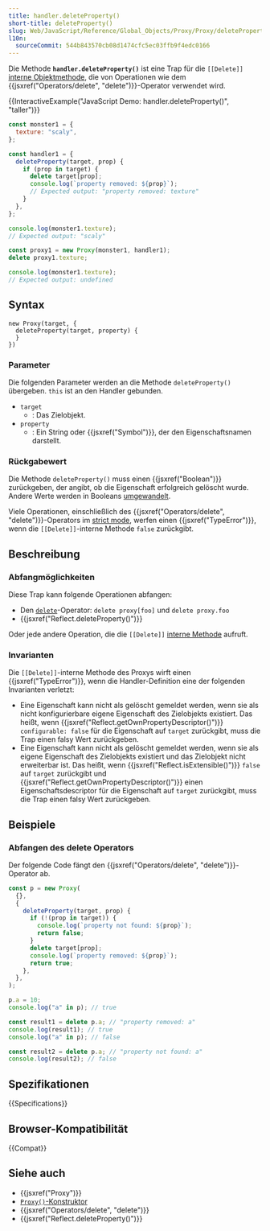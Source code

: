 ```yaml
---
title: handler.deleteProperty()
short-title: deleteProperty()
slug: Web/JavaScript/Reference/Global_Objects/Proxy/Proxy/deleteProperty
l10n:
  sourceCommit: 544b843570cb08d1474cfc5ec03ffb9f4edc0166
---
```


Die Methode **`handler.deleteProperty()`** ist eine Trap für die `[[Delete]]` [interne Objektmethode](/de/docs/Web/JavaScript/Reference/Global_Objects/Proxy#object_internal_methods), die von Operationen wie dem {{jsxref("Operators/delete", "delete")}}-Operator verwendet wird.

{{InteractiveExample("JavaScript Demo: handler.deleteProperty()", "taller")}}

```js interactive-example
const monster1 = {
  texture: "scaly",
};

const handler1 = {
  deleteProperty(target, prop) {
    if (prop in target) {
      delete target[prop];
      console.log(`property removed: ${prop}`);
      // Expected output: "property removed: texture"
    }
  },
};

console.log(monster1.texture);
// Expected output: "scaly"

const proxy1 = new Proxy(monster1, handler1);
delete proxy1.texture;

console.log(monster1.texture);
// Expected output: undefined
```

## Syntax

```js-nolint
new Proxy(target, {
  deleteProperty(target, property) {
  }
})
```

### Parameter

Die folgenden Parameter werden an die Methode `deleteProperty()` übergeben. `this` ist an den Handler gebunden.

- `target`
  - : Das Zielobjekt.
- `property`
  - : Ein String oder {{jsxref("Symbol")}}, der den Eigenschaftsnamen darstellt.

### Rückgabewert

Die Methode `deleteProperty()` muss einen {{jsxref("Boolean")}} zurückgeben, der angibt, ob die Eigenschaft erfolgreich gelöscht wurde. Andere Werte werden in Booleans [umgewandelt](/de/docs/Web/JavaScript/Reference/Global_Objects/Boolean#boolean_coercion).

Viele Operationen, einschließlich des {{jsxref("Operators/delete", "delete")}}-Operators im [strict mode](/de/docs/Web/JavaScript/Reference/Strict_mode), werfen einen {{jsxref("TypeError")}}, wenn die `[[Delete]]`-interne Methode `false` zurückgibt.

## Beschreibung

### Abfangmöglichkeiten

Diese Trap kann folgende Operationen abfangen:

- Den [`delete`](/de/docs/Web/JavaScript/Reference/Operators/delete)-Operator: `delete proxy[foo]` und
  `delete proxy.foo`
- {{jsxref("Reflect.deleteProperty()")}}

Oder jede andere Operation, die die `[[Delete]]` [interne Methode](/de/docs/Web/JavaScript/Reference/Global_Objects/Proxy#object_internal_methods) aufruft.

### Invarianten

Die `[[Delete]]`-interne Methode des Proxys wirft einen {{jsxref("TypeError")}}, wenn die Handler-Definition eine der folgenden Invarianten verletzt:

- Eine Eigenschaft kann nicht als gelöscht gemeldet werden, wenn sie als nicht konfigurierbare eigene Eigenschaft des Zielobjekts existiert. Das heißt, wenn {{jsxref("Reflect.getOwnPropertyDescriptor()")}} `configurable: false` für die Eigenschaft auf `target` zurückgibt, muss die Trap einen falsy Wert zurückgeben.
- Eine Eigenschaft kann nicht als gelöscht gemeldet werden, wenn sie als eigene Eigenschaft des Zielobjekts existiert und das Zielobjekt nicht erweiterbar ist. Das heißt, wenn {{jsxref("Reflect.isExtensible()")}} `false` auf `target` zurückgibt und {{jsxref("Reflect.getOwnPropertyDescriptor()")}} einen Eigenschaftsdescriptor für die Eigenschaft auf `target` zurückgibt, muss die Trap einen falsy Wert zurückgeben.

## Beispiele

### Abfangen des delete Operators

Der folgende Code fängt den {{jsxref("Operators/delete", "delete")}}-Operator ab.

```js
const p = new Proxy(
  {},
  {
    deleteProperty(target, prop) {
      if (!(prop in target)) {
        console.log(`property not found: ${prop}`);
        return false;
      }
      delete target[prop];
      console.log(`property removed: ${prop}`);
      return true;
    },
  },
);

p.a = 10;
console.log("a" in p); // true

const result1 = delete p.a; // "property removed: a"
console.log(result1); // true
console.log("a" in p); // false

const result2 = delete p.a; // "property not found: a"
console.log(result2); // false
```

## Spezifikationen

{{Specifications}}

## Browser-Kompatibilität

{{Compat}}

## Siehe auch

- {{jsxref("Proxy")}}
- [`Proxy()`-Konstruktor](/de/docs/Web/JavaScript/Reference/Global_Objects/Proxy/Proxy)
- {{jsxref("Operators/delete", "delete")}}
- {{jsxref("Reflect.deleteProperty()")}}
